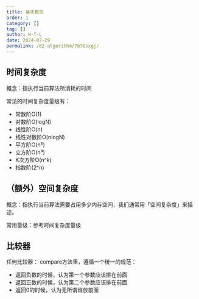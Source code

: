 ```yaml
---
title: 基本概念
order: 1
category: []
tag: []
author: H·T·L
date: 2024-07-29
permalink: /02-algorithm/7b7bsxgj/
---
```

## 时间复杂度

概念：指执行当前算法所消耗的时间

常见的时间复杂度量级有：

- 常数阶O(1)
- 对数阶O(logN)
- 线性阶O(n)
- 线性对数阶O(nlogN)
- 平方阶O(n²)
- 立方阶O(n³)
- K次方阶O(n^k)
- 指数阶(2^n)



## （额外）空间复杂度

概念：指执行当前算法需要占用多少内存空间，我们通常用「空间复杂度」来描述。

常用量级：参考时间复杂度量级







## 比较器

任何比较器：
compare方法里，遵循一个统一的规范：

- 返回负数的时候，认为第一个参数应该排在前面
- 返回正数的时候，认为第二个参数应该排在前面
- 返回0的时候，认为无所谓谁放前面



